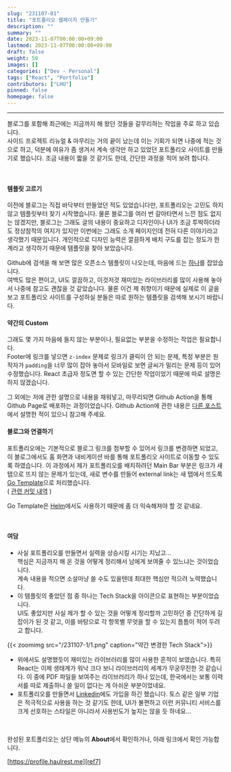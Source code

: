 ```yaml
---
slug: "231107-01"
title: "포트폴리오 웹페이지 만들기"
description: ""
summary: ""
date: 2023-11-07T00:00:00+09:00
lastmod: 2023-11-07T00:00:00+09:00
draft: false
weight: 50
images: []
categories: ["Dev - Personal"]
tags: ["React", "Portfolio"]
contributors: ["LHU"]
pinned: false
homepage: false
---
```


---

블로그를 포함해 최근에는 지금까지 해 왔던 것들을 갈무리하는 작업을 주로 하고 있습니다.  
사이드 프로젝트 리뉴얼 & 마무리는 거의 끝이 났는데 이는 기회가 되면 나중에 적는 것으로 하고, 덕분에 여유가 좀 생겨서 계속 생각만 하고 있었던 포트폴리오 사이트를 만들기로 했습니다. 조금 내용이 짧을 것 같기도 한데, 간단한 과정을 적어 보려 합니다.

<br>

#### 템플릿 고르기

이전에 블로그는 직접 바닥부터 만들었던 적도 있었습니다만, 포트폴리오는 고민도 하지 않고 템플릿부터 찾기 시작했습니다. 물론 블로그를 여러 번 갈아타면서 느낀 점도 없지는 않겠지만, 블로그는 그래도 글의 내용이 중요하고 디자인이나 UI가 조금 투박하더라도 정상참작의 여지가 있지만 이번에는 그래도 소개 페이지인데 전혀 다른 이야기라고 생각했기 때문입니다. 개인적으로 디자인 능력은 깔끔하게 배치 구도를 잡는 정도가 한계라고 생각하기 때문에 템플릿을 찾아 보았습니다.

Github에 검색을 해 보면 많은 오픈소스 템플릿이 나오는데, 마음에 드는 [하나][ref1]를 잡았습니다.  
여백도 많은 편이고, UI도 깔끔하고, 이것저것 재미있는 라이브러리를 많이 사용해 놓아서 나중에 참고도 괜찮을 것 같았습니다. 물론 이건 제 취향이기 때문에 실제로 이 글을 보고 포트폴리오 사이트를 구성하실 분들은 따로 원하는 템플릿을 검색해 보시기 바랍니다.

#### 약간의 Custom

그래도 몇 가지 마음에 들지 않는 부분이나, 필요없는 부분을 수정하는 작업은 필요합니다.  
Footer에 링크를 넣으면 `z-index` 문제로 링크가 클릭이 안 되는 문제, 특정 부분은 원작자가 `padding`을 너무 많이 잡아 놓아서 모바일로 보면 글씨가 밀리는 문제 등이 있어 수정했습니다. React 초급자 정도면 할 수 있는 간단한 작업이었기 때문에 따로 설명은 하지 않겠습니다.

그 외에는 저에 관한 설명으로 내용을 채워넣고, 마무리되면 Github Action을 통해 Github Page로 배포하는 과정이었습니다. Github Action에 관한 내용은 [다른 포스트][ref2]에서 설명한 적이 있으니 참고해 주세요.

#### 블로그와 연결하기

포트폴리오에는 기본적으로 블로그 링크를 첨부할 수 있어서 링크를 변경하면 되었고, 이 블로그에서도 홈 화면과 내비게이션 바를 통해 포트폴리오 사이트로 이동할 수 있도록 하였습니다. 이 과정에서 제가 포트폴리오를 배치하려던 Main Bar 부분은 링크가 새 탭으로 뜨지 않는 문제가 있는데, 새로 변수를 만들어 external link는 새 탭에서 뜨도록 [Go Template][ref4]으로 처리했습니다.  
( [관련 커밋 내역][ref3] )

Go Template은 [Helm][ref5]에서도 사용하기 때문에 좀 더 익숙해져야 할 것 같네요.

<br>

#### 여담

- 사실 포트폴리오를 만들면서 실력을 상승시킬 시기는 지났고...  
  핵심은 지금까지 해 온 것을 어떻게 정리해서 남에게 보여줄 수 있느냐는 것이었습니다.  
  계속 내용을 적으면 소설마냥 쓸 수도 있을텐데 최대한 핵심만 적으려 노력했습니다.
- 이 템플릿의 좋았던 점 중 하나는 Tech Stack을 아이콘으로 표현하는 부분이었습니다.  
  UI도 좋았지만 사실 제가 할 수 있는 것을 어떻게 정리할까 고민하던 중 간단하게 길잡이가 된 것 같고, 이를 바탕으로 각 항목별 무엇을 할 수 있는지 틈틈이 적어 두려고 합니다.

{{< zoomimg src="/231107-1/1.png" caption="약간 변경한 Tech Stack">}}

- 위에서도 설명했듯이 재미있는 라이브러리를 많이 사용한 흔적이 보였습니다. 특히 React는 이제 생태계가 워낙 크다 보니 라이브러리의 세계가 무궁무진한 것 같습니다. 이 중에 PDF 파일을 보여주는 라이브러리가 하나 있는데, 한국에서는 보통 이력서를 따로 제출하니 쓸 일이 없다는 게 아쉬운 부분이었네요.
- 포트폴리오를 만들면서 [Linkedin][ref6]에도 가입을 하긴 했습니다. 토스 같은 일부 기업은 적극적으로 사용을 하는 것 같기도 한데, UI가 불편하고 이런 커뮤니티 서비스를 크게 선호하는 스타일은 아니라서 사용빈도가 높지는 않을 듯 하네요...

<br>

완성된 포트폴리오는 상단 메뉴의 **About**에서 확인하거나, 아래 링크에서 확인 가능합니다.

[https://profile.haulrest.me][ref7]

[ref1]: https://github.com/soumyajit4419/Portfolio
[ref2]: https://blog.haulrest.me/blog/231014-01/
[ref3]: https://github.com/BeaverHouse/blog/commit/7f26389cd73faa30f3d36752f479e0cd6a58c89a#diff-20bd0b6dbce2dd06889bd9ca601ee26c727e0204cd38bff1f8b53d6d6646b124
[ref4]: https://pkg.go.dev/text/template
[ref5]: https://helm.sh
[ref6]: https://kr.linkedin.com
[ref7]: https://profile.haulrest.me

